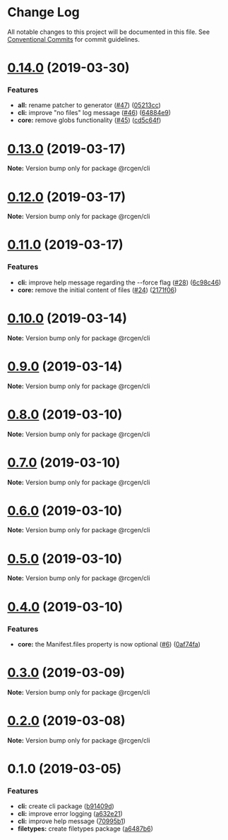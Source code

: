 # Change Log

All notable changes to this project will be documented in this file.
See [Conventional Commits](https://conventionalcommits.org) for commit guidelines.

# [0.14.0](https://github.com/clebert/rcgen/compare/v0.13.0...v0.14.0) (2019-03-30)


### Features

* **all:** rename patcher to generator ([#47](https://github.com/clebert/rcgen/issues/47)) ([05213cc](https://github.com/clebert/rcgen/commit/05213cc))
* **cli:** improve "no files" log message ([#46](https://github.com/clebert/rcgen/issues/46)) ([64884e9](https://github.com/clebert/rcgen/commit/64884e9))
* **core:** remove globs functionality ([#45](https://github.com/clebert/rcgen/issues/45)) ([cd5c64f](https://github.com/clebert/rcgen/commit/cd5c64f))





# [0.13.0](https://github.com/clebert/rcgen/compare/v0.12.0...v0.13.0) (2019-03-17)

**Note:** Version bump only for package @rcgen/cli





# [0.12.0](https://github.com/clebert/rcgen/compare/v0.11.0...v0.12.0) (2019-03-17)

**Note:** Version bump only for package @rcgen/cli





# [0.11.0](https://github.com/clebert/rcgen/compare/v0.10.0...v0.11.0) (2019-03-17)


### Features

* **cli:** improve help message regarding the --force flag ([#28](https://github.com/clebert/rcgen/issues/28)) ([6c98c46](https://github.com/clebert/rcgen/commit/6c98c46))
* **core:** remove the initial content of files ([#24](https://github.com/clebert/rcgen/issues/24)) ([2171f06](https://github.com/clebert/rcgen/commit/2171f06))





# [0.10.0](https://github.com/clebert/rcgen/compare/v0.9.0...v0.10.0) (2019-03-14)

**Note:** Version bump only for package @rcgen/cli





# [0.9.0](https://github.com/clebert/rcgen/compare/v0.8.0...v0.9.0) (2019-03-14)

**Note:** Version bump only for package @rcgen/cli





# [0.8.0](https://github.com/clebert/rcgen/compare/v0.7.0...v0.8.0) (2019-03-10)

**Note:** Version bump only for package @rcgen/cli





# [0.7.0](https://github.com/clebert/rcgen/compare/v0.6.0...v0.7.0) (2019-03-10)

**Note:** Version bump only for package @rcgen/cli





# [0.6.0](https://github.com/clebert/rcgen/compare/v0.5.0...v0.6.0) (2019-03-10)

**Note:** Version bump only for package @rcgen/cli





# [0.5.0](https://github.com/clebert/rcgen/compare/v0.4.0...v0.5.0) (2019-03-10)

**Note:** Version bump only for package @rcgen/cli





# [0.4.0](https://github.com/clebert/rcgen/compare/v0.3.0...v0.4.0) (2019-03-10)


### Features

* **core:** the Manifest.files property is now optional ([#6](https://github.com/clebert/rcgen/issues/6)) ([0af74fa](https://github.com/clebert/rcgen/commit/0af74fa))





# [0.3.0](https://github.com/clebert/rcgen/compare/v0.2.0...v0.3.0) (2019-03-09)

**Note:** Version bump only for package @rcgen/cli





# [0.2.0](https://github.com/clebert/rcgen/compare/v0.1.0...v0.2.0) (2019-03-08)

**Note:** Version bump only for package @rcgen/cli





# 0.1.0 (2019-03-05)


### Features

* **cli:** create cli package ([b91409d](https://github.com/clebert/rcgen/commit/b91409d))
* **cli:** improve error logging ([a632e21](https://github.com/clebert/rcgen/commit/a632e21))
* **cli:** improve help message ([70995b1](https://github.com/clebert/rcgen/commit/70995b1))
* **filetypes:** create filetypes package ([a6487b6](https://github.com/clebert/rcgen/commit/a6487b6))
